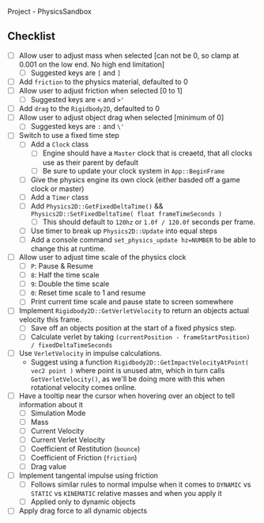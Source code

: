Project - PhysicsSandbox

## Checklist
- [ ] Allow user to adjust mass when selected [can not be 0, so clamp at 0.001 on the low end.  No high end limitation]
    - [ ] Suggested keys are `[` and `]`
- [ ] Add `friction` to the physics material, defaulted to 0
- [ ] Allow user to adjust friction when selected [0 to 1]
    - [ ] Suggested keys are `<` and `>'`
- [ ] Add `drag` to the `Rigidbody2D`, defaulted to 0
- [ ] Allow user to adjust object drag when selected [minimum of 0]
    - [ ] Suggested keys are `:` and `\'` 
- [ ] Switch to use a fixed time step
    - [ ] Add a `Clock` class
        - [ ] Engine should have a `Master` clock that is creaetd, that all clocks use as their parent by default
        - [ ] Be sure to update your clock system in `App::BeginFrame`
    - [ ] Give the physics engine its own clock (either basded off a game clock or master)
    - [ ] Add a `Timer` class
    - [ ] Add `Physics2D::GetFixedDeltaTime()` && `Physics2D::SetFixedDeltaTime( float frameTimeSeconds )`
        - [ ] This should default to `120hz` or `1.0f / 120.0f` seconds per frame. 
    - [ ] Use timer to break up `Physics2D::Update` into equal steps
    - [ ] Add a console command `set_physics_update hz=NUMBER` to be able to change this at runtime.
- [ ] Allow user to adjust time scale of the physics clock
    - [ ] `P`: Pause & Resume
    - [ ] `8`: Half the time scale
    - [ ] `9`: Double the time scale
    - [ ] `0`: Reset time scale to 1 and resume
    - [ ] Print current time scale and pause state to screen somewhere
- [ ] Implement `Rigidbody2D::GetVerletVelocity` to return an objects actual velocity this frame. 
    - [ ] Save off an objects position at the start of a fixed physics step.
    - [ ] Calculate verlet by taking `(currentPosition - frameStartPosition) / fixedDeltaTimeSeconds`
- [ ] Use `VerletVelocity` in impulse calculations. 
    - Suggest using a function `Rigidbody2D::GetImpactVelocityAtPoint( vec2 point )` where point is unused atm, which 
      in turn calls `GetVerletVelocity()`, as we'll be doing more with this when rotational velocity comes online. 
- [ ] Have a tooltip near the cursor when hovering over an object to tell information about it
    - [ ] Simulation Mode
    - [ ] Mass
    - [ ] Current Velocity
    - [ ] Current Verlet Velocity
    - [ ] Coefficient of Restitution (`bounce`)
    - [ ] Coefficient of Friction (`friction`)
    - [ ] Drag value
- [ ] Implement tangental impulse using friction 
    - [ ] Follows similar rules to normal impulse when it comes to `DYNAMIC` vs `STATIC` vs `KINEMATIC` relative masses and when you apply it
    - [ ] Applied only to dynamic objects
- [ ] Apply drag force to all dynamic objects
